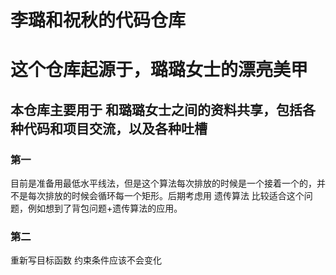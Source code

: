 # 李璐和祝秋的代码仓库
# 这个仓库起源于，璐璐女士的漂亮美甲
## 本仓库主要用于 和璐璐女士之间的资料共享，包括各种代码和项目交流，以及各种吐槽
### 第一
目前是准备用最低水平线法，但是这个算法每次排放的时候是一个接着一个的，并不是每次排放的时候会循环每一个矩形。后期考虑用 遗传算法 比较适合这个问题，例如想到了背包问题+遗传算法的应用。
### 第二
重新写目标函数
约束条件应该不会变化

